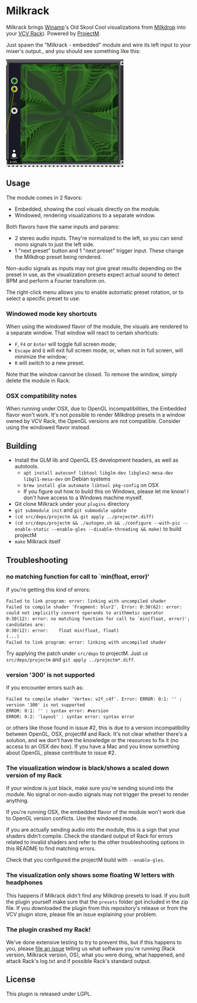 # Milkrack

Milkrack brings [Winamp](https://www.winamp.com/)'s Old Skool Cool
visualizations from [Milkdrop](http://www.geisswerks.com/milkdrop/)
into your [VCV Rack](https://vcvrack.com)). Powered by
[ProjectM](https://github.com/projectM-visualizer/projectm).

Just spawn the "Milkrack - embedded" module and wire its left input to
your mixer's output., and you should see something like this:

![Demo GIF](docs/demo.gif)

## Usage

The module comes in 2 flavors:

* Embedded, showing the cool visuals directly on the module.
* Windowed, rendering visualizations to a separate window.

Both flavors have the same inputs and params:

* 2 stereo audio inputs. They're normalized to the left, so you can
  send mono signals to just the left side.
* 1 "next preset" button and 1 "next preset" trigger input. These
  change the Milkdrop preset being rendered.

Non-audio signals as inputs may not give great results depending on
the preset in use, as the visualization presets expect actual sound to
detect BPM and perform a Fourier transform on.

The right-click menu allows you to enable automatic preset rotation,
or to select a specific preset to use.

### Windowed mode key shortcuts

When using the windowed flavor of the module, the visuals are rendered
to a separate window. That window will react to certain shortcuts:

* `F`, `F4` or `Enter` will toggle full screen mode;
* `Escape` and `Q` will exit full screen mode, or, when not in full
  screen, will minimize the window;
* `R` will switch to a new preset.

Note that the window cannot be closed. To remove the window, simply
delete the module in Rack.

### OSX compatibility notes

When running under OSX, due to OpenGL incompatibilities, the Embedded
flavor won't work. It's not possible to render Milkdrop presets in a
window owned by VCV Rack, the OpenGL versions are not
compatible. Consider using the windowed flavor instead.

## Building

* Install the GLM lib and OpenGL ES development headers, as well as autotools.
  * `apt install autoconf libtool libglm-dev libgles2-mesa-dev libgl1-mesa-dev` on Debian systems
  * `brew install glm automate libtool pkg-config` on OSX
  * If you figure out how to build this on Windows, please let me know! I don't have access to a Windows machine myself.
* Git clone Milkrack under your `plugins` directory
* `git submodule init` and `git submodule update`
* `(cd src/deps/projectm && git apply ../projectm*.diff)`
* `(cd src/deps/projectm && ./autogen.sh && ./configure --with-pic --enable-static --enable-gles --disable-threading && make)`
  to build projectM
* `make` Milkrack itself

## Troubleshooting

### no matching function for call to `min(float, error)'

If you're getting this kind of errors:

```
Failed to link program: error: linking with uncompiled shader
Failed to compile shader 'Fragment: blur2'. Error: 0:30(62): error: could not implicitly convert operands to arithmetic operator
0:30(12): error: no matching function for call to `min(float, error)'; candidates are:
0:30(12): error:    float min(float, float)
(...)
Failed to link program: error: linking with uncompiled shader
```

Try applying the patch under `src/deps` to projectM. Just
`cd src/deps/projectm` and `git apply ../projectm*.diff`.

### version '300' is not supported

If you encounter errors such as:

```
Failed to compile shader 'Vertex: v2f_c4f'. Error: ERROR: 0:1: '' :  version '300' is not supported
ERROR: 0:1: '' : syntax error: #version
ERROR: 0:2: 'layout' : syntax error: syntax error
```

or others like those found in issue #2, this is due to a version
incompatibility between OpenGL, OSX, projectM and Rack. It's not clear
whether there's a solution, and we don't have the knowledge or the
resources to fix it (no access to an OSX dev box). If you have a Mac
and you know something about OpenGL, please contribute to issue #2.

### The visualization window is black/shows a scaled down version of my Rack

If your window is just black, make sure you're sending sound into the
module. No signal or non-audio signals may not trigger the preset to
render anything.

If you're running OSX, the embedded flavor of the module won't work
due to OpenGL version conflicts. Use the windowed mode.

If you are actually sending audio into the module, this is a sign that
your shaders didn't compile. Check the standard output of Rack for
errors related to invalid shaders and refer to the other
troubleshooting options in this README to find matching errors.

Check that you configured the projectM build with `--enable-gles`.

### The visualization only shows some floating W letters with headphones

This happens if Milkrack didn't find any Milkdrop presets to load. If
you built the plugin yourself make sure that the `presets` folder got
included in the zip file. If you downloaded the plugin from this
repository's release or from the VCV plugin store, please file an
issue explaining your problem.

### The plugin crashed my Rack!

We've done extensive testing to try to prevent this, but if this
happens to you, please
[file an issue](https://github.com/korfuri/Milkrack/issues/new)
telling us what software you're running (Rack version, Milkrack
version, OS), what you were doing, what happened, and attack Rack's
log.txt and if possible Rack's standard output.

## License

This plugin is released under LGPL.
